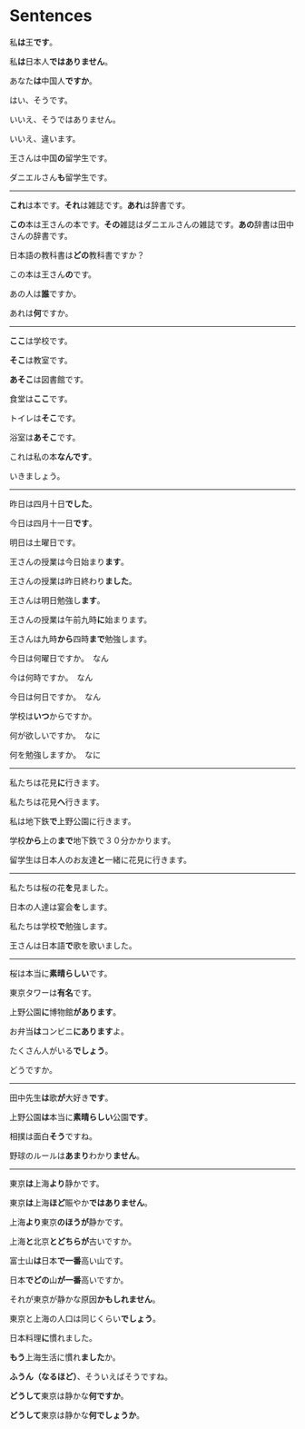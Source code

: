 # Sentences

私**は**王**です**。

私**は**日本人**ではありません**。

あなた**は**中国人**ですか**。

はい、そうです。

いいえ、そうではありません。

いいえ、違います。

王さんは中国**の**留学生です。

ダニエルさん**も**留学生です。

---

**これ**は本です。**それ**は雑誌です。**あれ**は辞書です。

**この**本は王さんの本です。**その**雑誌はダニエルさんの雑誌です。**あの**辞書は田中さんの辞書です。

日本語の教科書は**どの**教科書ですか？

この本は王さん**の**です。

あの人は**誰**ですか。

あれは**何**ですか。

---

**ここ**は学校です。

**そこ**は教室です。

**あそこ**は図書館です。

食堂は**ここ**です。

トイレは**そこ**です。

浴室は**あそこ**です。

これは私の本**なんです**。

いきましょう。

---

昨日は四月十日**でした**。

今日は四月十一日**です**。

明日は土曜日です。

王さんの授業は今日始まり**ます**。

王さんの授業は昨日終わり**ました**。

王さんは明日勉強し**ます**。

王さんの授業は午前九時**に**始まります。

王さんは九時**から**四時**まで**勉強します。

今日は何曜日ですか。　なん

今は何時ですか。　なん

今日は何日ですか。　なん

学校は**いつ**からですか。

何が欲しいですか。　なに

何を勉強しますか。　なに

---

私たちは花見**に**行きます。

私たちは花見**へ**行きます。

私は地下鉄**で**上野公園に行きます。

学校**から**上の**まで**地下鉄で３０分かかります。

留学生は日本人のお友達**と**一緒に花見に行きます。

---

私たちは桜の花**を**見ました。

日本の人達は宴会**を**します。

私たちは学校**で**勉強します。

王さんは日本語**で**歌を歌いました。

---

桜は本当に**素晴らしい**です。

東京タワーは**有名**です。

上野公園**に**博物館**があります**。

お弁当**は**コンビニ**にあります**よ。

たくさん人がいる**でしょう**。

どうですか。

---

田中先生**は**歌**が**大好き**です**。

上野公園**は**本当に**素晴らしい**公園**です**。

相撲は面白**そう**ですね。

野球のルールは**あまり**わかり**ません**。

---

東京**は**上海**より**静かです。

東京**は**上海**ほど**賑やか**ではありません**。

上海**より**東京**のほうが**静かです。

上海**と**北京**とどちらが**古いですか。

富士山**は**日本**で一番**高い山です。

日本**でどの**山**が一番**高いですか。

それが東京が静かな原因**かもしれません**。

東京と上海の人口は同じくらい**でしょう**。

日本料理**に**慣れました。

**もう**上海生活に慣れ**ました**か。

**ふうん（なるほど）**、そういえばそうですね。

**どうして**東京は静かな**何ですか**。

**どうして**東京は静かな**何でしょうか**。

